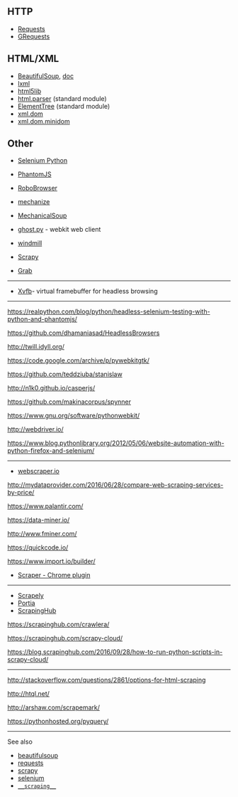 
## HTTP

- [Requests](http://docs.python-requests.org/en/master/)
- [GRequests](https://github.com/kennethreitz/grequests)

## HTML/XML

- [BeautifulSoup](https://www.crummy.com/software/BeautifulSoup/), [doc](https://www.crummy.com/software/BeautifulSoup/bs4/doc/)
- [lxml](http://lxml.de/)
- [html5lib](https://github.com/html5lib/html5lib-python)
- [html.parser](https://docs.python.org/3.5/library/html.parser.html) (standard module)
- [ElementTree](https://docs.python.org/3.5/library/xml.etree.elementtree.html) (standard module)
- [xml.dom](https://docs.python.org/3.5/library/xml.dom.html)
- [xml.dom.minidom](https://docs.python.org/3.5/library/xml.dom.minidom.html)

## Other

- [Selenium Python](http://selenium-python.readthedocs.io/)
- [PhantomJS](http://phantomjs.org/users.html)
- [RoboBrowser](https://github.com/jmcarp/robobrowser)
- [mechanize](http://wwwsearch.sourceforge.net/mechanize/)
- [MechanicalSoup](https://github.com/hickford/MechanicalSoup)

- [ghost.py](http://jeanphix.me/Ghost.py/) -  webkit web client

- [windmill](https://github.com/windmill/windmill)
- [Scrapy](scrapy.org/)

- [Grab](http://docs.grablib.org/en/latest/index.html)

---

- [Xvfb](http://www.xfree86.org/4.0.1/Xvfb.1.html)- virtual framebuffer for headless browsing

---

https://realpython.com/blog/python/headless-selenium-testing-with-python-and-phantomjs/

https://github.com/dhamaniasad/HeadlessBrowsers

http://twill.idyll.org/

https://code.google.com/archive/p/pywebkitgtk/

https://github.com/teddziuba/stanislaw

http://n1k0.github.io/casperjs/

https://github.com/makinacorpus/spynner

https://www.gnu.org/software/pythonwebkit/

http://webdriver.io/

https://www.blog.pythonlibrary.org/2012/05/06/website-automation-with-python-firefox-and-selenium/

---

- [webscraper.io](http://webscraper.io/)

http://mydataprovider.com/2016/06/28/compare-web-scraping-services-by-price/

https://www.palantir.com/

https://data-miner.io/

http://www.fminer.com/

https://quickcode.io/

https://www.import.io/builder/

- [Scraper - Chrome plugin](https://chrome.google.com/webstore/detail/scraper/mbigbapnjcgaffohmbkdlecaccepngjd)

---

- [Scrapely](https://github.com/scrapy/scrapely)
- [Portia](https://github.com/scrapinghub/portia)
- [ScrapingHub](https://scrapinghub.com/)

https://scrapinghub.com/crawlera/

https://scrapinghub.com/scrapy-cloud/

https://blog.scrapinghub.com/2016/09/28/how-to-run-python-scripts-in-scrapy-cloud/

---

http://stackoverflow.com/questions/2861/options-for-html-scraping

http://htql.net/

http://arshaw.com/scrapemark/

https://pythonhosted.org/pyquery/

---

See also

- [beautifulsoup](../beautifulsoup)
- [requests](../requests)
- [scrapy](../scrapy)
- [selenium](../selenium)
- [`__scraping__`](../__scraping__)
